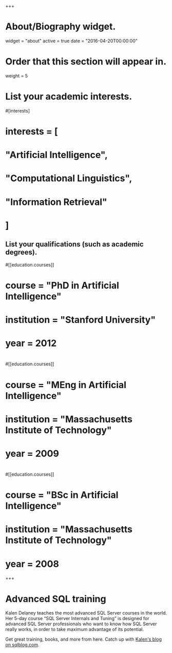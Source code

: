 +++
# About/Biography widget.
widget = "about"
active = true
date = "2016-04-20T00:00:00"

# Order that this section will appear in.
weight = 5

# List your academic interests.
#[interests]
#  interests = [
#    "Artificial Intelligence",
#    "Computational Linguistics",
#    "Information Retrieval"
#  ]

## List your qualifications (such as academic degrees).
#[[education.courses]]
#  course = "PhD in Artificial Intelligence"
#  institution = "Stanford University"
#  year = 2012
#
#[[education.courses]]
#  course = "MEng in Artificial Intelligence"
#  institution = "Massachusetts Institute of Technology"
#  year = 2009
#
#[[education.courses]]
#  course = "BSc in Artificial Intelligence"
#  institution = "Massachusetts Institute of Technology"
#  year = 2008
 
+++

# Advanced SQL training

Kalen Delaney teaches the most advanced SQL Server courses in the world. Her 5-day course “SQL Server Internals and Tuning” is designed for advanced SQL Server professionals who want to know how SQL Server really works, in order to take maximum advantage of its potential. 

Get great training, books, and more from here. Catch up with [Kalen's blog on sqlblog.com](http://sqlblog.com/blogs/kalen_delaney/default.aspx).
